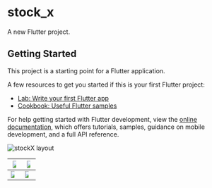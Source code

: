 # stock_x

A new Flutter project.

## Getting Started

This project is a starting point for a Flutter application.

A few resources to get you started if this is your first Flutter project:

- [Lab: Write your first Flutter app](https://docs.flutter.dev/get-started/codelab)
- [Cookbook: Useful Flutter samples](https://docs.flutter.dev/cookbook)

For help getting started with Flutter development, view the
[online documentation](https://docs.flutter.dev/), which offers tutorials,
samples, guidance on mobile development, and a full API reference.


![stockX layout](https://user-images.githubusercontent.com/98693285/208325007-46af674f-3ca9-4dfa-9305-54acf5079d1a.jpg)

|<img src= "https://user-images.githubusercontent.com/98693285/222035918-703f32e8-f28a-4944-8b33-9432e42370e4.png" style="max-width: 50%">| <img src = "https://user-images.githubusercontent.com/98693285/222036001-fc671921-57cc-4d6c-bf7c-812b3a7c7602.png" style="max-width: 50%">|
|--|--|
<img src = "https://user-images.githubusercontent.com/98693285/222036132-ddee55ac-021b-4907-bc8b-ce7b1cfd7c59.png" style="max-width: 50%">| <img src = "https://user-images.githubusercontent.com/98693285/222036186-7ad98f91-5826-4853-a43e-f7a72889ddc4.png" style="max-width: 50%"> 
